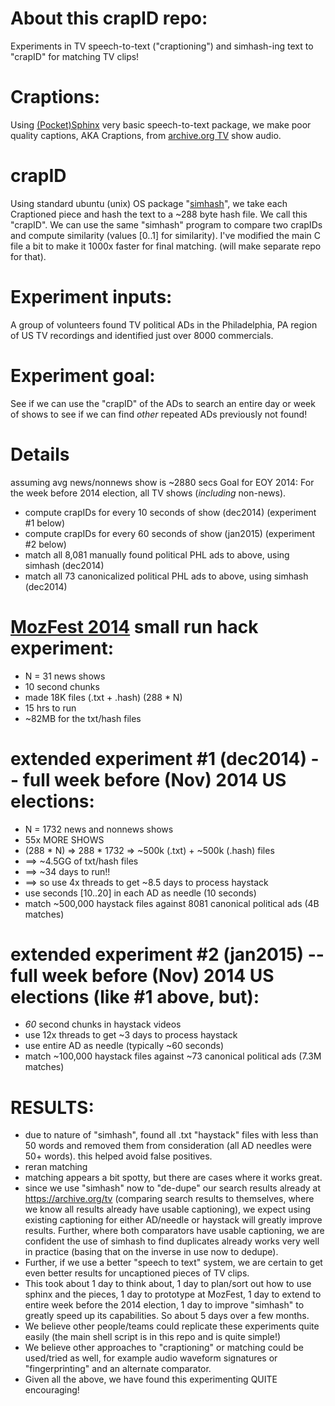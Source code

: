 # About this crapID repo:
Experiments in TV speech-to-text ("craptioning") and simhash-ing text to "crapID" for matching TV clips!

# Craptions:
Using <a href="http://en.wikipedia.org/wiki/CMU_Sphinx#PocketSphinx">(Pocket)Sphinx</a> very basic speech-to-text package, we make poor quality captions, AKA Craptions, from <a href="https://archive.org/tv">archive.org TV<a/> show audio.

# crapID
Using standard ubuntu (unix) OS package "<a href="http://manpages.ubuntu.com/manpages/man1/simhash.1.html">simhash</a>", we take each Craptioned piece and hash the text to a ~288 byte hash file.  We call this "crapID".  We can use the same "simhash" program to compare two crapIDs and compute similarity (values [0..1] for similarity).
I've modified the main C file a bit to make it 1000x faster for final matching.  (will make separate repo for that).


# Experiment inputs:
A group of volunteers found TV political ADs in the Philadelphia, PA region of US TV recordings and identified just over 8000 commercials.

# Experiment goal:
See if we can use the "crapID" of the ADs to search an entire day or week of shows to see if we can find *other* repeated ADs previously not found!

# Details

assuming avg news/nonnews show is ~2880 secs
Goal for EOY 2014:
For the week before 2014 election, all TV shows (*including* non-news).
  - compute crapIDs for every 10 seconds of show (dec2014) (experiment #1 below)
  - compute crapIDs for every 60 seconds of show (jan2015) (experiment #2 below)
  - match all 8,081 manually found political PHL ads to above, using simhash (dec2014)
  - match all 73 canonicalized political PHL ads to above, using simhash (dec2014)

# <a href="http://mozfestartoftheweb.tumblr.com/">MozFest 2014</a> small run hack experiment:
  - N = 31 news shows
  - 10 second chunks
  - made 18K files (.txt + .hash)  (288 * N)
  - 15 hrs to run
  - ~82MB for the txt/hash files

# extended experiment #1 (dec2014) -- full week before (Nov) 2014 US elections:
  - N = 1732 news and nonnews shows
  - 55x MORE SHOWS
  - (288 * N) => 288 * 1732 => ~500k (.txt) + ~500k (.hash) files
  - ==> ~4.5GG of txt/hash files
  - ==> ~34 days to run!!
  - ==> so use 4x threads to get ~8.5 days to process haystack
  - use seconds [10..20] in each AD as needle (10 seconds)
  - match ~500,000 haystack files  against  8081 canonical political ads (4B matches)


# extended experiment #2 (jan2015) -- full week before (Nov) 2014 US elections (like #1 above, but):
  - *60* second chunks in haystack videos
  - use 12x threads to get ~3 days to process haystack
  - use entire AD as needle (typically ~60 seconds)
  - match ~100,000 haystack files  against  ~73 canonical political ads (7.3M matches)


# RESULTS:
  - due to nature of "simhash", found all .txt "haystack" files with less than 50 words and removed them from consideration (all AD needles were 50+ words).  this helped avoid false positives.
  - reran matching
  - matching appears a bit spotty, but there are cases where it works great.
  - since we use "simhash" now to "de-dupe" our search results already at https://archive.org/tv (comparing search results to themselves, where we know all results already have usable captioning), we expect using existing captioning for either AD/needle or haystack will greatly improve results.  Further, where both comparators have usable captioning, we are confident the use of simhash to find duplicates already works very well in practice (basing that on the inverse in use now to dedupe).
  - Further, if we use a better "speech to text" system, we are certain to get even better results for uncaptioned pieces of TV clips.
  - This took about 1 day to think about, 1 day to plan/sort out how to use sphinx and the pieces, 1 day to prototype at MozFest, 1 day to extend to entire week before the 2014 election, 1 day to improve "simhash" to greatly speed up its capabilities.  So about 5 days over a few months.
  - We believe other people/teams could replicate these experiments quite easily (the main shell script is in this repo and is quite simple!)
  - We believe other approaches to "craptioning" or matching could be used/tried as well, for example audio waveform signatures or "fingerprinting" and an alternate comparator.
  - Given all the above, we have found this experimenting QUITE encouraging!
